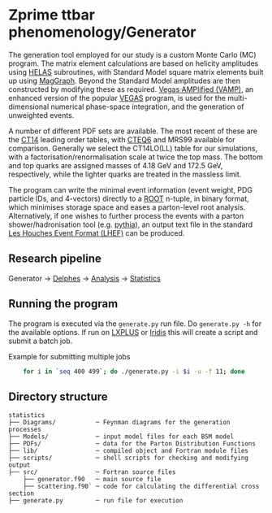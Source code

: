 # Zprime ttbar phenomenology/Generator

The generation tool employed for our study is a custom Monte Carlo (MC) program.
The matrix element calculations are based on helicity amplitudes using [HELAS](http://inspirehep.net/record/336604?ln=en) subroutines, with Standard Model square matrix elements built up using [MagGraph](http://madgraph.physics.illinois.edu). Beyond the Standard Model amplitudes are then constructed by modifying these as required. [Vegas AMPlified (VAMP)](http://www.sciencedirect.com/science/article/pii/S001046559900209X?via%3Dihub), an enhanced version of the popular [VEGAS](https://en.wikipedia.org/wiki/VEGAS_algorithm) program, is used for the multi-dimensional numerical phase-space integration, and the generation of unweighted events.

A number of different PDF sets are available.
The most recent of these are the [CT14](http://hep.pa.msu.edu/cteq/public/index.html) leading order tables, with [CTEQ6](http://hep.pa.msu.edu/cteq/public/cteq6.htmlmrs) and MRS99 available for comparison. Generally we select the CT14LO(LL) table for our simulations, with a factorisation/renormalisation scale at twice the top mass. The bottom and top quarks are assigned masses of 4.18 GeV and 172.5 GeV, respectively, while the lighter quarks are treated in the massless limit.

The program can write the minimal event information (event weight, PDG particle IDs, and 4-vectors) directly to a [ROOT](https://root.cern.ch) n-tuple, in binary format, which minimises storage space and eases a parton-level root analysis. Alternatively, if one wishes to further process the events with a parton shower/hadronisation tool (e.g. [pythia](http://home.thep.lu.se/~torbjorn/Pythia.html)), an output text file in the standard [Les Houches Event Format (LHEF)](https://arxiv.org/abs/hep-ph/0609017) can be produced.

## Research pipeline

Generator -> 
[Delphes](https://gitlab.com/zprime-ttbar-phenomenology/delphes) -> 
[Analysis](https://gitlab.com/zprime-ttbar-phenomenology/analysis) -> 
[Statistics](https://gitlab.com/zprime-ttbar-phenomenology/statistics)

## Running the program

The program is executed via the `generate.py` run file.
Do `generate.py -h` for the available options.
If run on [LXPLUS](http://information-technology.web.cern.ch/services/lxplus-service) or [Iridis](https://www.southampton.ac.uk/isolutions/staff/iridis.page) this will create a script and submit a batch job.

Example for submitting multiple jobs
```sh
    for i in `seq 400 499`; do ./generate.py -i $i -u -f 11; done
```

## Directory structure

```
statistics
├── Diagrams/           ─ Feynman diagrams for the generation processes
├── Models/             ─ input model files for each BSM model
├── PDFs/               ─ data for the Parton Distribution Functions
├── lib/                ─ compiled object and Fortran module files
├── scripts/            ─ shell scripts for checking and modifying output
├── src/                ─ Fortran source files
    ├── generator.f90   ─ main source file 
    ├── scattering.f90` ─ code for calculating the differential cross section
├── generate.py         ─ run file for execution
```

